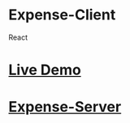 # Expense-Client
React

# [Live Demo](https://rch-pernclient.herokuapp.com/)
# [Expense-Server](https://github.com/sdevRay/Expense-Server)
